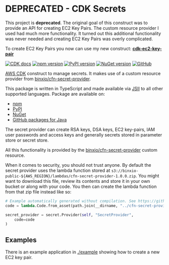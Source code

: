 # DEPRECATED - CDK Secrets

This project is **deprecated**. The original goal of this construct was to provide an API for creating EC2 Key Pairs. The custom resource provider I used had much more functionality. It turned out this additional functionality was never needed and creating EC2 Key Pairs was overly complicated.

To create EC2 Key Pairs you now can use my new construct: **[cdk-ec2-key-pair](https://github.com/udondan/cdk-ec2-key-pair)**

[![CDK docs](https://img.shields.io/badge/CDK-docs-orange)](https://awscdk.io/packages/cdk-secrets@0.4.0)
[![npm version](https://badge.fury.io/js/cdk-secrets.svg)](https://www.npmjs.com/package/cdk-secrets)
[![PyPI version](https://badge.fury.io/py/cdk-secrets.svg)](https://pypi.org/project/cdk-secrets/)
[![NuGet version](https://badge.fury.io/nu/CDK.Secrets.svg)](https://www.nuget.org/packages/CDK.Secrets/)
[![GitHub](https://img.shields.io/github/license/udondan/cdk-secrets)](https://github.com/udondan/cdk-secrets/blob/master/LICENSE)

[AWS CDK](https://aws.amazon.com/cdk/) construct to manage secrets. It makes use of a custom resource provider from [binxio/cfn-secret-provider](https://github.com/binxio/cfn-secret-provider).

This package is written in TypeScript and made available via [JSII](https://github.com/aws/jsii) to all other supported languages. Package are available on:

* [npm](https://www.npmjs.com/package/cdk-secrets)
* [PyPI](https://pypi.org/project/cdk-secrets/)
* [NuGet](https://www.nuget.org/packages/CDK.Secrets/)
* [GitHub packages for Java](https://github.com/udondan/cdk-secrets/packages/99420)

The secret provider can create RSA keys, DSA keys, EC2 key-pairs, IAM user passwords and access keys and generally secrets stored in parameter store or secret store.

All this functionality is provided by the [binxio/cfn-secret-provider](https://github.com/binxio/cfn-secret-provider) custom resource.

When it comes to security, you should not trust anyone. By default the secret provider uses the lambda function stored at `s3://binxio-public-${AWS_REGION}/lambdas/cfn-secret-provider-1.0.0.zip`. You might want to download this file, review its contents and store it in your own bucket or along with your code. You then can create the lambda function from that zip file instead like so:

```python
# Example automatically generated without compilation. See https://github.com/aws/jsii/issues/826
code = lambda.Code.from_asset(path.join(__dirname, "../cfn-secret-provider-1.0.0.zip"))

secret_provider = secret.Provider(self, "SecretProvider",
    code=code
)
```

## Examples

There is an example application in [./example](https://github.com/udondan/cdk-secrets/blob/master/example) showing how to create a new EC2 key pair.
